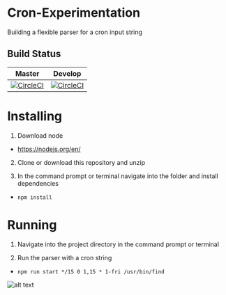 # Cron-Experimentation
Building a flexible parser for a cron input string

## Build Status
| Master  |  Develop |
|---|---|
| [![CircleCI](https://circleci.com/gh/j-c-levin/cron-experimentation/tree/master.svg?style=svg)](https://circleci.com/gh/j-c-levin/cron-experimentation/tree/master)  |  [![CircleCI](https://circleci.com/gh/j-c-levin/cron-experimentation/tree/develop.svg?style=svg)](https://circleci.com/gh/j-c-levin/cron-experimentation/tree/develop) |

# Installing
1) Download node

* https://nodejs.org/en/

2) Clone or download this repository and unzip

3) In the command prompt or terminal navigate into the folder and install dependencies

* ```npm install```

# Running 

1) Navigate into the project directory in the command prompt or terminal

2) Run the parser with a cron string

* ```npm run start */15 0 1,15 * 1-fri /usr/bin/find```

![alt text](https://imgur.com/a/DYUWq6x "Example output")